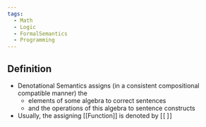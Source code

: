 ```yaml
---
tags:
  - Math
  - Logic
  - FormalSemantics
  - Programming
---
```

## Definition
- Denotational Semantics assigns (in a consistent compositional compatible manner) the
	- elements of some algebra to correct sentences 
	- and the operations of this algebra to sentence constructs
- Usually, the assigning [[Function]] is denoted by $[\![\;]\!]$